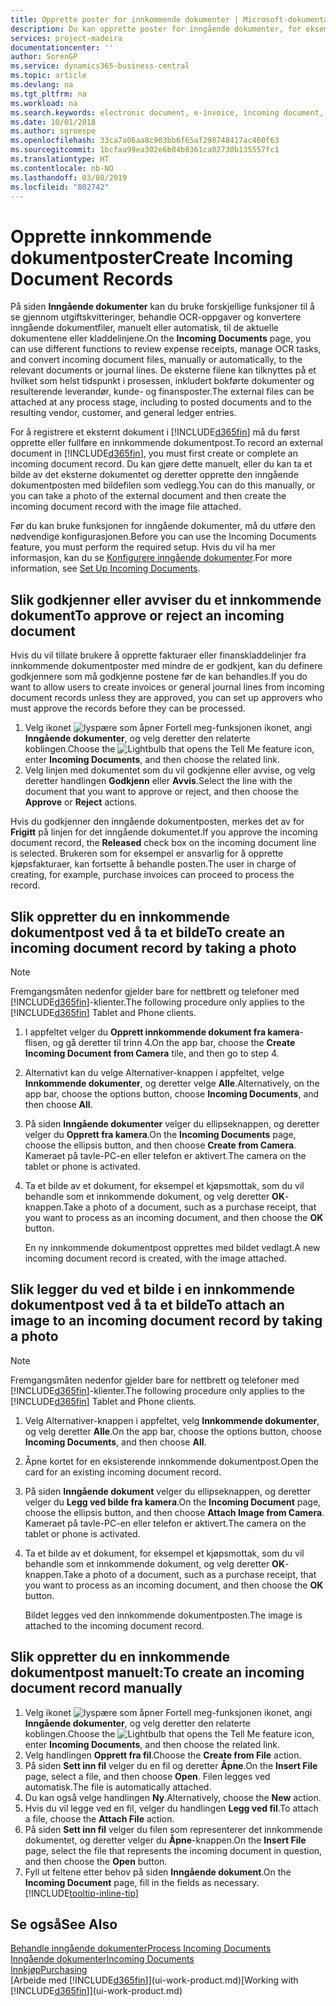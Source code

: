 ```yaml
---
title: Opprette poster for innkommende dokumenter | Microsoft-dokumentasjon
description: Du kan opprette poster for inngående dokumenter, for eksempel e-fakturaer, og behandle OCR-oppgaver, e-handel og dokumentutveksling.
services: project-madeira
documentationcenter: ''
author: SorenGP
ms.service: dynamics365-business-central
ms.topic: article
ms.devlang: na
ms.tgt_pltfrm: na
ms.workload: na
ms.search.keywords: electronic document, e-invoice, incoming document, OCR, ecommerce, document exchange, import invoice
ms.date: 10/01/2018
ms.author: sgroespe
ms.openlocfilehash: 33ca7a06aa8c903bb6f65af298748417ac460f63
ms.sourcegitcommit: 1bcfaa99ea302e6b84b8361ca02730b135557fc1
ms.translationtype: HT
ms.contentlocale: nb-NO
ms.lasthandoff: 03/08/2019
ms.locfileid: "802742"
---
```

# <a name="create-incoming-document-records"></a><span data-ttu-id="6f968-103">Opprette innkommende dokumentposter</span><span class="sxs-lookup"><span data-stu-id="6f968-103">Create Incoming Document Records</span></span>
<span data-ttu-id="6f968-104">På siden **Inngående dokumenter** kan du bruke forskjellige funksjoner til å se gjennom utgiftskvitteringer, behandle OCR-oppgaver og konvertere inngående dokumentfiler, manuelt eller automatisk, til de aktuelle dokumentene eller kladdelinjene.</span><span class="sxs-lookup"><span data-stu-id="6f968-104">On the **Incoming Documents** page, you can use different functions to review expense receipts, manage OCR tasks, and convert incoming document files, manually or automatically, to the relevant documents or journal lines.</span></span> <span data-ttu-id="6f968-105">De eksterne filene kan tilknyttes på et hvilket som helst tidspunkt i prosessen, inkludert bokførte dokumenter og resulterende leverandør, kunde- og finansposter.</span><span class="sxs-lookup"><span data-stu-id="6f968-105">The external files can be attached at any process stage, including to posted documents and to the resulting vendor, customer, and general ledger entries.</span></span>

<span data-ttu-id="6f968-106">For å registrere et eksternt dokument i [!INCLUDE[d365fin](includes/d365fin_md.md)] må du først opprette eller fullføre en innkommende dokumentpost.</span><span class="sxs-lookup"><span data-stu-id="6f968-106">To record an external document in [!INCLUDE[d365fin](includes/d365fin_md.md)], you must first create or complete an incoming document record.</span></span> <span data-ttu-id="6f968-107">Du kan gjøre dette manuelt, eller du kan ta et bilde av det eksterne dokumentet og deretter opprette den inngående dokumentposten med bildefilen som vedlegg.</span><span class="sxs-lookup"><span data-stu-id="6f968-107">You can do this manually, or you can take a photo of the external document and then create the incoming document record with the image file attached.</span></span>

<span data-ttu-id="6f968-108">Før du kan bruke funksjonen for inngående dokumenter, må du utføre den nødvendige konfigurasjonen.</span><span class="sxs-lookup"><span data-stu-id="6f968-108">Before you can use the Incoming Documents feature, you must perform the required setup.</span></span> <span data-ttu-id="6f968-109">Hvis du vil ha mer informasjon, kan du se [Konfigurere inngående dokumenter](across-how-setup-income-documents.md).</span><span class="sxs-lookup"><span data-stu-id="6f968-109">For more information, see [Set Up Incoming Documents](across-how-setup-income-documents.md).</span></span>

## <a name="to-approve-or-reject-an-incoming-document"></a><span data-ttu-id="6f968-110">Slik godkjenner eller avviser du et innkommende dokument</span><span class="sxs-lookup"><span data-stu-id="6f968-110">To approve or reject an incoming document</span></span>
<span data-ttu-id="6f968-111">Hvis du vil tillate brukere å opprette fakturaer eller finanskladdelinjer fra innkommende dokumentposter med mindre de er godkjent, kan du definere godkjennere som må godkjenne postene før de kan behandles.</span><span class="sxs-lookup"><span data-stu-id="6f968-111">If you do want to allow users to create invoices or general journal lines from incoming document records unless they are approved, you can set up approvers who must approve the records before they can be processed.</span></span>

1. <span data-ttu-id="6f968-112">Velg ikonet ![lyspære som åpner Fortell meg-funksjonen](media/ui-search/search_small.png "Fortell hva du vil gjøre") ikonet, angi **Inngående dokumenter**, og velg deretter den relaterte koblingen.</span><span class="sxs-lookup"><span data-stu-id="6f968-112">Choose the ![Lightbulb that opens the Tell Me feature](media/ui-search/search_small.png "Tell me what you want to do") icon, enter **Incoming Documents**, and then choose the related link.</span></span>
2. <span data-ttu-id="6f968-113">Velg linjen med dokumentet som du vil godkjenne eller avvise, og velg deretter handlingen **Godkjenn** eller **Avvis**.</span><span class="sxs-lookup"><span data-stu-id="6f968-113">Select the line with the document that you want to approve or reject, and then choose the **Approve** or **Reject** actions.</span></span>

<span data-ttu-id="6f968-114">Hvis du godkjenner den inngående dokumentposten, merkes det av for **Frigitt** på linjen for det inngående dokumentet.</span><span class="sxs-lookup"><span data-stu-id="6f968-114">If you approve the incoming document record, the **Released** check box on the incoming document line is selected.</span></span> <span data-ttu-id="6f968-115">Brukeren som for eksempel er ansvarlig for å opprette kjøpsfakturaer, kan fortsette å behandle posten.</span><span class="sxs-lookup"><span data-stu-id="6f968-115">The user in charge of creating, for example, purchase invoices can proceed to process the record.</span></span>

## <a name="to-create-an-incoming-document-record-by-taking-a-photo"></a><span data-ttu-id="6f968-116">Slik oppretter du en innkommende dokumentpost ved å ta et bilde</span><span class="sxs-lookup"><span data-stu-id="6f968-116">To create an incoming document record by taking a photo</span></span>
> [!NOTE]  
>   <span data-ttu-id="6f968-117">Fremgangsmåten nedenfor gjelder bare for nettbrett og telefoner med [!INCLUDE[d365fin](includes/d365fin_md.md)]-klienter.</span><span class="sxs-lookup"><span data-stu-id="6f968-117">The following procedure only applies to the [!INCLUDE[d365fin](includes/d365fin_md.md)] Tablet and Phone clients.</span></span>

1. <span data-ttu-id="6f968-118">I appfeltet velger du **Opprett innkommende dokument fra kamera**-flisen, og gå deretter til trinn 4.</span><span class="sxs-lookup"><span data-stu-id="6f968-118">On the app bar, choose the **Create Incoming Document from Camera** tile, and then go to step 4.</span></span>
2. <span data-ttu-id="6f968-119">Alternativt kan du velge Alternativer-knappen i appfeltet, velge **Innkommende dokumenter**, og deretter velge **Alle**.</span><span class="sxs-lookup"><span data-stu-id="6f968-119">Alternatively, on the app bar, choose the options button, choose **Incoming Documents**, and then choose **All**.</span></span>
3. <span data-ttu-id="6f968-120">På siden **Inngående dokumenter** velger du ellipseknappen, og deretter velger du **Opprett fra kamera**.</span><span class="sxs-lookup"><span data-stu-id="6f968-120">On the **Incoming Documents** page, choose the ellipsis button, and then choose **Create from Camera**.</span></span> <span data-ttu-id="6f968-121">Kameraet på tavle-PC-en eller telefon er aktivert.</span><span class="sxs-lookup"><span data-stu-id="6f968-121">The camera on the tablet or phone is activated.</span></span>
4. <span data-ttu-id="6f968-122">Ta et bilde av et dokument, for eksempel et kjøpsmottak, som du vil behandle som et innkommende dokument, og velg deretter **OK**-knappen.</span><span class="sxs-lookup"><span data-stu-id="6f968-122">Take a photo of a document, such as a purchase receipt, that you want to process as an incoming document, and then choose the **OK** button.</span></span>

    <span data-ttu-id="6f968-123">En ny innkommende dokumentpost opprettes med bildet vedlagt.</span><span class="sxs-lookup"><span data-stu-id="6f968-123">A new incoming document record is created, with the image attached.</span></span>

## <a name="to-attach-an-image-to-an-incoming-document-record-by-taking-a-photo"></a><span data-ttu-id="6f968-124">Slik legger du ved et bilde i en innkommende dokumentpost ved å ta et bilde</span><span class="sxs-lookup"><span data-stu-id="6f968-124">To attach an image to an incoming document record by taking a photo</span></span>
> [!NOTE]  
>   <span data-ttu-id="6f968-125">Fremgangsmåten nedenfor gjelder bare for nettbrett og telefoner med [!INCLUDE[d365fin](includes/d365fin_md.md)]-klienter.</span><span class="sxs-lookup"><span data-stu-id="6f968-125">The following procedure only applies to the [!INCLUDE[d365fin](includes/d365fin_md.md)] Tablet and Phone clients.</span></span>

1. <span data-ttu-id="6f968-126">Velg Alternativer-knappen i appfeltet, velg **Innkommende dokumenter**, og velg deretter **Alle**.</span><span class="sxs-lookup"><span data-stu-id="6f968-126">On the app bar, choose the options button, choose **Incoming Documents**, and then choose **All**.</span></span>
2. <span data-ttu-id="6f968-127">Åpne kortet for en eksisterende innkommende dokumentpost.</span><span class="sxs-lookup"><span data-stu-id="6f968-127">Open the card for an existing incoming document record.</span></span>
3. <span data-ttu-id="6f968-128">På siden **Inngående dokument** velger du ellipseknappen, og deretter velger du **Legg ved bilde fra kamera**.</span><span class="sxs-lookup"><span data-stu-id="6f968-128">On the **Incoming Document** page, choose the ellipsis button, and then choose **Attach Image from Camera**.</span></span> <span data-ttu-id="6f968-129">Kameraet på tavle-PC-en eller telefon er aktivert.</span><span class="sxs-lookup"><span data-stu-id="6f968-129">The camera on the tablet or phone is activated.</span></span>
4. <span data-ttu-id="6f968-130">Ta et bilde av et dokument, for eksempel et kjøpsmottak, som du vil behandle som et innkommende dokument, og velg deretter **OK**-knappen.</span><span class="sxs-lookup"><span data-stu-id="6f968-130">Take a photo of a document, such as a purchase receipt, that you want to process as an incoming document, and then choose the **OK** button.</span></span>

    <span data-ttu-id="6f968-131">Bildet legges ved den innkommende dokumentposten.</span><span class="sxs-lookup"><span data-stu-id="6f968-131">The image is attached to the incoming document record.</span></span>

## <a name="to-create-an-incoming-document-record-manually"></a><span data-ttu-id="6f968-132">Slik oppretter du en innkommende dokumentpost manuelt:</span><span class="sxs-lookup"><span data-stu-id="6f968-132">To create an incoming document record manually</span></span>
1. <span data-ttu-id="6f968-133">Velg ikonet ![lyspære som åpner Fortell meg-funksjonen](media/ui-search/search_small.png "Fortell hva du vil gjøre") ikonet, angi **Inngående dokumenter**, og velg deretter den relaterte koblingen.</span><span class="sxs-lookup"><span data-stu-id="6f968-133">Choose the ![Lightbulb that opens the Tell Me feature](media/ui-search/search_small.png "Tell me what you want to do") icon, enter **Incoming Documents**, and then choose the related link.</span></span>
2. <span data-ttu-id="6f968-134">Velg handlingen **Opprett fra fil**.</span><span class="sxs-lookup"><span data-stu-id="6f968-134">Choose the **Create from File** action.</span></span>  
3. <span data-ttu-id="6f968-135">På siden **Sett inn fil** velger du en fil og deretter **Åpne**.</span><span class="sxs-lookup"><span data-stu-id="6f968-135">On the **Insert File** page, select a file, and then choose **Open**.</span></span> <span data-ttu-id="6f968-136">Filen legges ved automatisk.</span><span class="sxs-lookup"><span data-stu-id="6f968-136">The file is automatically attached.</span></span>
4. <span data-ttu-id="6f968-137">Du kan også velge handlingen **Ny**.</span><span class="sxs-lookup"><span data-stu-id="6f968-137">Alternatively, choose the **New** action.</span></span>
5. <span data-ttu-id="6f968-138">Hvis du vil legge ved en fil, velger du handlingen **Legg ved fil**.</span><span class="sxs-lookup"><span data-stu-id="6f968-138">To attach a file, choose the **Attach File** action.</span></span>
6. <span data-ttu-id="6f968-139">På siden **Sett inn fil** velger du filen som representerer det innkommende dokumentet, og deretter velger du **Åpne**-knappen.</span><span class="sxs-lookup"><span data-stu-id="6f968-139">On the **Insert File** page, select the file that represents the incoming document in question, and then choose the **Open** button.</span></span>
7. <span data-ttu-id="6f968-140">Fyll ut feltene etter behov på siden **Inngående dokument**.</span><span class="sxs-lookup"><span data-stu-id="6f968-140">On the **Incoming Document** page, fill in the fields as necessary.</span></span> [!INCLUDE[tooltip-inline-tip](includes/tooltip-inline-tip_md.md)]

## <a name="see-also"></a><span data-ttu-id="6f968-141">Se også</span><span class="sxs-lookup"><span data-stu-id="6f968-141">See Also</span></span>
[<span data-ttu-id="6f968-142">Behandle inngående dokumenter</span><span class="sxs-lookup"><span data-stu-id="6f968-142">Process Incoming Documents</span></span>](across-process-income-documents.md)  
[<span data-ttu-id="6f968-143">Inngående dokumenter</span><span class="sxs-lookup"><span data-stu-id="6f968-143">Incoming Documents</span></span>](across-income-documents.md)  
[<span data-ttu-id="6f968-144">Innkjøp</span><span class="sxs-lookup"><span data-stu-id="6f968-144">Purchasing</span></span>](purchasing-manage-purchasing.md)  
<span data-ttu-id="6f968-145">[Arbeide med [!INCLUDE[d365fin](includes/d365fin_md.md)]](ui-work-product.md)</span><span class="sxs-lookup"><span data-stu-id="6f968-145">[Working with [!INCLUDE[d365fin](includes/d365fin_md.md)]](ui-work-product.md)</span></span>
